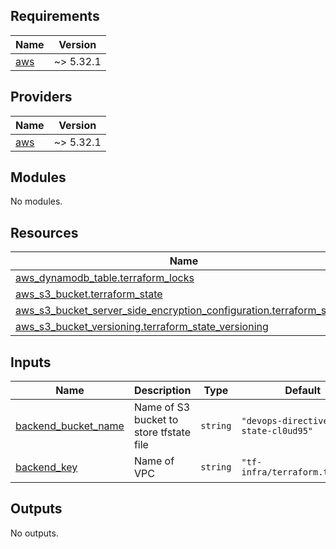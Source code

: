 <!-- BEGIN_TF_DOCS -->
## Requirements

| Name | Version |
|------|---------|
| <a name="requirement_aws"></a> [aws](#requirement\_aws) | ~> 5.32.1 |

## Providers

| Name | Version |
|------|---------|
| <a name="provider_aws"></a> [aws](#provider\_aws) | ~> 5.32.1 |

## Modules

No modules.

## Resources

| Name | Type |
|------|------|
| [aws_dynamodb_table.terraform_locks](https://registry.terraform.io/providers/hashicorp/aws/latest/docs/resources/dynamodb_table) | resource |
| [aws_s3_bucket.terraform_state](https://registry.terraform.io/providers/hashicorp/aws/latest/docs/resources/s3_bucket) | resource |
| [aws_s3_bucket_server_side_encryption_configuration.terraform_s3_ent](https://registry.terraform.io/providers/hashicorp/aws/latest/docs/resources/s3_bucket_server_side_encryption_configuration) | resource |
| [aws_s3_bucket_versioning.terraform_state_versioning](https://registry.terraform.io/providers/hashicorp/aws/latest/docs/resources/s3_bucket_versioning) | resource |

## Inputs

| Name | Description | Type | Default | Required |
|------|-------------|------|---------|:--------:|
| <a name="input_backend_bucket_name"></a> [backend\_bucket\_name](#input\_backend\_bucket\_name) | Name of S3 bucket to store tfstate file | `string` | `"devops-directive-tf-state-cl0ud95"` | no |
| <a name="input_backend_key"></a> [backend\_key](#input\_backend\_key) | Name of VPC | `string` | `"tf-infra/terraform.tfstate"` | no |

## Outputs

No outputs.
<!-- END_TF_DOCS -->